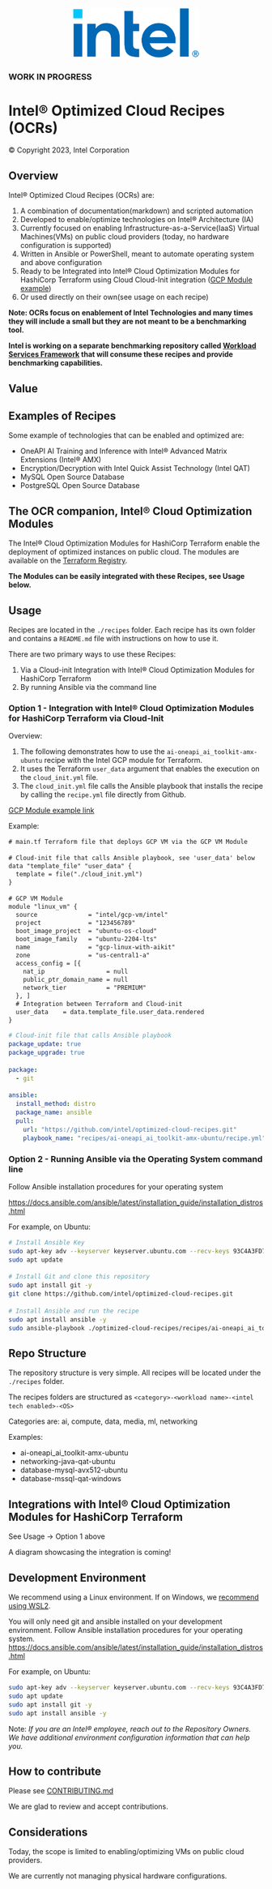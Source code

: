 
<p align="center">
  <img src="./images/logo-classicblue-800px.png" alt="Intel Logo" width="250"/>
</p>

### WORK IN PROGRESS

# Intel® Optimized Cloud Recipes (OCRs)

© Copyright 2023, Intel Corporation

## Overview


Intel® Optimized Cloud Recipes (OCRs) are:

1. A combination of documentation(markdown) and scripted automation 
2. Developed to enable/optimize technologies on Intel® Architecture (IA)
3. Currently focused on enabling Infrastructure-as-a-Service(IaaS) Virtual Machines(VMs) on public cloud providers (today, no hardware configuration is supported)
4. Written in Ansible or PowerShell, meant to automate operating system and above configuration
5. Ready to be Integrated into Intel® Cloud Optimization Modules for HashiCorp Terraform using Cloud Cloud-Init integration ([GCP Module example](https://github.com/intel/terraform-intel-gcp-vm/tree/main/examples/gcp-linux-with-aikit))
6. Or used directly on their own(see usage on each recipe)

**Note: OCRs focus on enablement of Intel Technologies and many times they will include a small but they are not meant to be a benchmarking tool.**

**Intel is working on a separate benchmarking repository called [Workload Services Framework](https://github.com/intel/workload-services-framework) that will consume these recipes and provide benchmarking capabilities.**


## Value

## Examples of Recipes

Some example of technologies that can be enabled and optimized are:

- OneAPI AI Training and Inference with Intel® Advanced Matrix Extensions (Intel® AMX)
- Encryption/Decryption with Intel Quick Assist Technology (Intel QAT)
- MySQL Open Source Database
- PostgreSQL Open Source Database

## The OCR companion,  Intel® Cloud Optimization Modules

The Intel® Cloud Optimization Modules for HashiCorp Terraform enable the deployment of optimized instances on public cloud. The modules are available on the [Terraform Registry](https://registry.terraform.io/modules/intel).

**The Modules can be easily integrated with these Recipes, see Usage below.**

## Usage

Recipes are located in the `./recipes` folder. Each recipe has its own folder and contains a `README.md` file with instructions on how to use it.

There are two primary ways to use these Recipes:

1. Via a Cloud-init Integration with Intel® Cloud Optimization Modules for HashiCorp Terraform
2. By running Ansible via the command line

### Option 1 - Integration with Intel® Cloud Optimization Modules for HashiCorp Terraform via Cloud-Init

Overview:

1. The following demonstrates how to use the `ai-oneapi_ai_toolkit-amx-ubuntu` recipe with the Intel GCP module for Terraform.
2. It uses the Terraform `user_data` argument that enables the execution on the `cloud_init.yml` file.
3. The `cloud_init.yml` file calls the Ansible playbook that installs the recipe by calling the `recipe.yml` file directly from Github.

[GCP Module example link](https://github.com/intel/terraform-intel-gcp-vm/tree/main/examples/gcp-linux-with-aikit)

Example:

```hcl
# main.tf Terraform file that deploys GCP VM via the GCP VM Module

# Cloud-init file that calls Ansible playbook, see 'user_data' below
data "template_file" "user_data" {
  template = file("./cloud_init.yml")
}

# GCP VM Module
module "linux_vm" {
  source              = "intel/gcp-vm/intel"
  project             = "123456789"
  boot_image_project  = "ubuntu-os-cloud"
  boot_image_family   = "ubuntu-2204-lts"
  name                = "gcp-linux-with-aikit"
  zone                = "us-central1-a" 
  access_config = [{
    nat_ip                 = null
    public_ptr_domain_name = null
    network_tier           = "PREMIUM"
  }, ]
  # Integration between Terraform and Cloud-init
  user_data    = data.template_file.user_data.rendered 
}
```

```yaml
# Cloud-init file that calls Ansible playbook
package_update: true
package_upgrade: true

package:
  - git

ansible:
  install_method: distro
  package_name: ansible
  pull:
    url: "https://github.com/intel/optimized-cloud-recipes.git"
    playbook_name: "recipes/ai-oneapi_ai_toolkit-amx-ubuntu/recipe.yml"
```

### Option 2 - Running Ansible via the Operating System command line

Follow Ansible installation procedures for your operating system

<https://docs.ansible.com/ansible/latest/installation_guide/installation_distros.html>

For example, on Ubuntu:

```bash
# Install Ansible Key
sudo apt-key adv --keyserver keyserver.ubuntu.com --recv-keys 93C4A3FD7BB9C367
sudo apt update

# Install Git and clone this repository
sudo apt install git -y
git clone https://github.com/intel/optimized-cloud-recipes.git

# Install Ansible and run the recipe
sudo apt install ansible -y
sudo ansible-playbook ./optimized-cloud-recipes/recipes/ai-oneapi_ai_toolkit-amx-ubuntu/recipe.yml
```

## Repo Structure

The repository structure is very simple. All recipes will be located under the `./recipes` folder.

The recipes folders are structured as `<category>-<workload name>-<intel tech enabled>-<OS>`

Categories are: ai, compute, data, media, ml, networking

Examples:

- ai-oneapi_ai_toolkit-amx-ubuntu
- networking-java-qat-ubuntu
- database-mysql-avx512-ubuntu
- database-mssql-qat-windows


## Integrations with Intel® Cloud Optimization Modules for HashiCorp Terraform

See Usage -> Option 1 above

A diagram showcasing the integration is coming!


## Development Environment

We recommend using a Linux environment. If on Windows, we [recommend using WSL2](https://learn.microsoft.com/en-us/windows/wsl/install).

You will only need git and ansible installed on your development environment. Follow Ansible installation procedures for your operating system. <https://docs.ansible.com/ansible/latest/installation_guide/installation_distros.html>

For example, on Ubuntu:

```bash
sudo apt-key adv --keyserver keyserver.ubuntu.com --recv-keys 93C4A3FD7BB9C367
sudo apt update
sudo apt install git -y
sudo apt install ansible -y
```

Note: *If you are an Intel® employee, reach out to the Repository Owners. We have additional environment configuration information that can help you.*

## How to contribute

Please see [CONTRIBUTING.md](https://github.com/intel/optimized-cloud-recipes/blob/main/CONTRIBUTING.md)

We are glad to review and accept contributions.

## Considerations

Today, the scope is limited to enabling/optimizing VMs on public cloud providers.

We are currently not managing physical hardware configurations.
